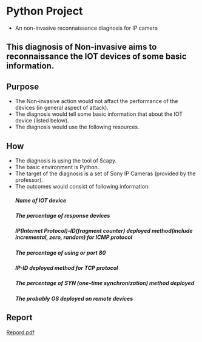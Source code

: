 # Python Project
- An non-invasive reconnaissance diagnosis for IP camera


## This diagnosis of Non-invasive aims to reconnaissance the IOT devices of some basic information.

## Purpose

- The Non-invasive action would not affact the performance of the devices (in general aspect of attack).
- The diagnosis would tell some basic information that about the IOT device (listed below).
- The diagnosis would use the following resources.

## How
- The diagnosis is using the tool of Scapy.
- The basic environment is Python.
- The target of the diagnosis is a set of Sony IP Cameras (provided by the professor).
- The outcomes would consist of following information:
  ##### Name of IOT device
  ##### The percentage of response devices
  ##### IP(Internet Protocol)-ID(fragment counter) deployed method(include incremental, zero, random) for ICMP protocol
  ##### The percentage of using or port 80
  ##### IP-ID deployed method for TCP protocol
  ##### The percentage of SYN (one-time synchronization) method deployed   
  ##### The probably OS deployed on remote devices
## Report
  [Repord.pdf](Report.pdf)
